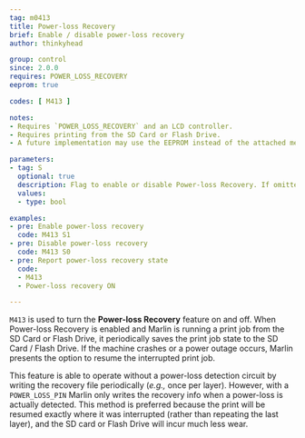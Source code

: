 ```yaml
---
tag: m0413
title: Power-loss Recovery
brief: Enable / disable power-loss recovery
author: thinkyhead

group: control
since: 2.0.0
requires: POWER_LOSS_RECOVERY
eeprom: true

codes: [ M413 ]

notes:
- Requires `POWER_LOSS_RECOVERY` and an LCD controller.
- Requires printing from the SD Card or Flash Drive.
- A future implementation may use the EEPROM instead of the attached media.

parameters:
- tag: S
  optional: true
  description: Flag to enable or disable Power-loss Recovery. If omitted, the current enabled state will be reported.
  values:
  - type: bool

examples:
- pre: Enable power-loss recovery
  code: M413 S1
- pre: Disable power-loss recovery
  code: M413 S0
- pre: Report power-loss recovery state
  code:
  - M413
  - Power-loss recovery ON

---
```


`M413` is used to turn the **Power-loss Recovery** feature on and off. When Power-loss Recovery is enabled and Marlin is running a print job from the SD Card or Flash Drive, it periodically saves the print job state to the SD Card / Flash Drive. If the machine crashes or a power outage occurs, Marlin presents the option to resume the interrupted print job.

This feature is able to operate without a power-loss detection circuit by writing the recovery file periodically (_e.g.,_ once per layer). However, with a `POWER_LOSS_PIN` Marlin only writes the recovery info when a power-loss is actually detected. This method is preferred because the print will be resumed exactly where it was interrupted (rather than repeating the last layer), and the SD card or Flash Drive will incur much less wear.
